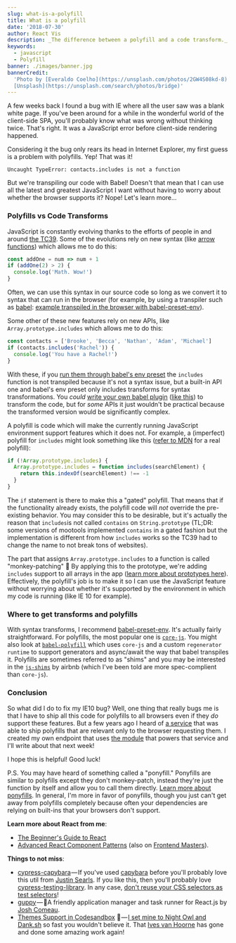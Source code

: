 ```yaml
---
slug: what-is-a-polyfill
title: What is a polyfill
date: '2018-07-30'
author: React Vis
description: _The difference between a polyfill and a code transform._
keywords:
  - javascript
  - Polyfill
banner: ./images/banner.jpg
bannerCredit:
  'Photo by [Everaldo Coelho](https://unsplash.com/photos/2GW4S08kd-8) on
  [Unsplash](https://unsplash.com/search/photos/bridge)'
---
```


A few weeks back I found a bug with IE where all the user saw was a blank white
page. If you've been around for a while in the wonderful world of the
client-side SPA, you'll probably know what was wrong without thinking twice.
That's right. It was a JavaScript error before client-side rendering happened.

Considering it the bug only rears its head in Internet Explorer, my first guess
is a problem with polyfills. Yep! That was it!

```
Uncaught TypeError: contacts.includes is not a function
```

But we're transpiling our code with Babel! Doesn't that mean that I can use all
the latest and greatest JavaScript I want without having to worry about whether
the browser supports it? Nope! Let's learn more...

### Polyfills vs Code Transforms

JavaScript is constantly evolving thanks to the efforts of people in and around
[the TC39](https://github.com/tc39). Some of the evolutions rely on new syntax
(like
[arrow functions](https://developer.mozilla.org/en-US/docs/Web/JavaScript/Reference/Functions/Arrow_functions))
which allows me to do this:

```js
const addOne = num => num + 1
if (addOne(2) > 2) {
  console.log('Math. Wow!')
}
```

Often, we can use this syntax in our source code so long as we convert it to
syntax that can run in the browser (for example, by using a transpiler such as
[babel](https://babeljs.io):
[example transpiled in the browser with babel-preset-env](http://babeljs.io/repl/#?babili=false&browsers=ie%2010&build=&builtIns=false&spec=false&loose=false&code_lz=MYewdgzgLgBAhgEwQeTAUxgXhmArgWywD4cCYBqGARgCgBLAMxgApEV1mAmAShhJ5gBvGjBihIIADZoAdJJABzZgHIAsnCgALGTADqIAO4BCZdxoBfGkA&debug=false&forceAllTransforms=false&shippedProposals=false&circleciRepo=&evaluate=true&fileSize=false&sourceType=module&lineWrap=true&presets=env&prettier=false&targets=&version=6.26.0&envVersion=1.6.2)).

Some other of these new features rely on new APIs, like
`Array.prototype.includes` which allows me to do this:

```js
const contacts = ['Brooke', 'Becca', 'Nathan', 'Adam', 'Michael']
if (contacts.includes('Rachel')) {
  console.log('You have a Rachel!')
}
```

With these, if you
[run them through babel's env preset](http://babeljs.io/repl/#?babili=false&browsers=ie%2010&build=&builtIns=false&spec=false&loose=false&code_lz=MYewdgzgLgBKZQIbChGBeGBtA5AIQCcQQBrAUxwBoZ8zhhEqaA5RKAC0TCZwEEATRAFseAWQCWwTmQA2OALoAocQDMYACnhIUEAHTiwwGQFd-ZCOpwAlZO1k4AlA5gBvRTDjgIIGWV0yQAHNLAE0QYxhOADcyGEQYGylZAEJHRQBfRSA&debug=false&forceAllTransforms=false&shippedProposals=false&circleciRepo=&evaluate=true&fileSize=false&sourceType=module&lineWrap=true&presets=env&prettier=false&targets=&version=6.26.0&envVersion=1.6.2)
the `includes` function is not transpiled because it's not a syntax issue, but a
built-in API one and babel's env preset only includes transforms for syntax
transformations. You _could_
[write your own babel plugin](/talks/#writing-custom-babel-and-eslint-plugins-with-asts)
([like this](https://astexplorer.net/#/gist/538b72e2af148a14d7c0f5824b431cd6/47a57f42697199d6cfa1d4b1027951ef170a980e))
to transform the code, but for _some_ APIs it just wouldn't be practical because
the transformed version would be significantly complex.

A polyfill is code which will make the currently running JavaScript environment
support features which it does not. For example, a (imperfect) polyfill for
`includes` might look something like this
([refer to MDN](https://developer.mozilla.org/en-US/docs/Web/JavaScript/Reference/Global_Objects/Array/includes)
for a real polyfill):

```js
if (!Array.prototype.includes) {
  Array.prototype.includes = function includes(searchElement) {
    return this.indexOf(searchElement) !== -1
  }
}
```

The `if` statement is there to make this a "gated" polyfill. That means that if
the functionality already exists, the polyfill code will _not_ override the
pre-existing behavior. You may consider this to be desirable, but it's actually
the reason that `includes`is not called `contains` on `String.prototype` (TL;DR:
some versions of mootools implemented `contains` in a gated fashion but the
implementation is different from how `includes` works so the TC39 had to change
the name to not break tons of websites).

The part that assigns `Array.prototype.includes` to a function is called
"monkey-patching" 🐒 By applying this to the prototype, we're adding `includes`
support to all arrays in the app
([learn more about prototypes here](https://github.com/getify/You-Dont-Know-JS/blob/f0d591b6502c080b92e18fc470432af8144db610/this%20%26%20object%20prototypes/ch5.md)).
Effectively, the polyfill's job is to make it so I can use the JavaScript
feature without worrying about whether it's supported by the environment in
which my code is running (like IE 10 for example).

### Where to get transforms and polyfills

With syntax transforms, I recommend
[babel-preset-env](https://babeljs.io/docs/en/next/babel-preset-env.html). It's
actually fairly straightforward. For polyfills, the most popular one is
[`core-js`](https://www.npmjs.com/package/core-js). You might also look at
[`babel-polyfill`](https://babeljs.io/docs/en/next/babel-polyfill.html) which
uses `core-js` and a custom `regenerator runtime` to support generators and
async/await the way that babel transpiles it. Polyfills are sometimes referred
to as "shims" and you may be interested in the
[`js-shims`](https://github.com/airbnb/js-shims) by airbnb (which I've been told
are more spec-complient than `core-js`).

### Conclusion

So what did I do to fix my IE10 bug? Well, one thing that really bugs me is that
I have to ship all this code for polyfills to all browsers even if they _do_
support these features. But a few years ago I heard of
[a service](https://polyfill.io) that was able to ship polyfills that are
relevant only to the browser requesting them. I created my own endpoint that
uses [the module](https://github.com/Financial-Times/polyfill-service) that
powers that service and I'll write about that next week!

I hope this is helpful! Good luck!

P.S. You may have heard of something called a "ponyfill." Ponyfills are similar
to polyfills except they don't monkey-patch, instead they're just the function
by itself and allow you to call them directly.
[Learn more about ponyfills](https://github.com/sindresorhus/ponyfill). In
general, I'm more in favor of ponyfills, though you just can't get away from
polyfills completely because often your dependencies are relying on built-ins
that your browsers don't support.

**Learn more about React from me**:

- [The Beginner's Guide to React](http://kcd.im/beginner-react)
- [Advanced React Component Patterns](http://kcd.im/advanced-react) (also on
  [Frontend Masters](https://frontendmasters.com/courses/advanced-react-patterns)).

**Things to not miss**:

- [cypress-capybara](https://github.com/testdouble/cypress-capybara) — If you've
  used [capybara](https://github.com/teamcapybara/capybara) before you'll
  probably love this util from [Justin Searls](https://twitter.com/searls). If
  you like this, then you'll probably love
  [cypress-testing-library](https://github.com/testing-library/cypress-testing-library).
  In any case,
  [don't reuse your CSS selectors as test selectors](/blog/making-your-ui-tests-resilient-to-change)!
- [guppy](https://github.com/joshwcomeau/guppy) — 🐠A friendly application
  manager and task runner for React.js by
  [Josh Comeau](https://twitter.com/joshwcomeau).
- [Themes Support in Codesandbox](https://twitter.com/CompuIves/status/1018871036719325184)
  🤩 — [I set mine to Night Owl and Dank.sh](http://kcd.im/mft) so fast you
  wouldn't believe it. That [Ives van Hoorne](https://twitter.com/CompuIves) has
  gone and done some amazing work again!
